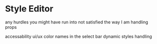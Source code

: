 # Style Editor
any hurdles you might have run into
not satisfied the way I am handling props

accessability
ui/ux
color names in the select bar
dynamic styles handling
